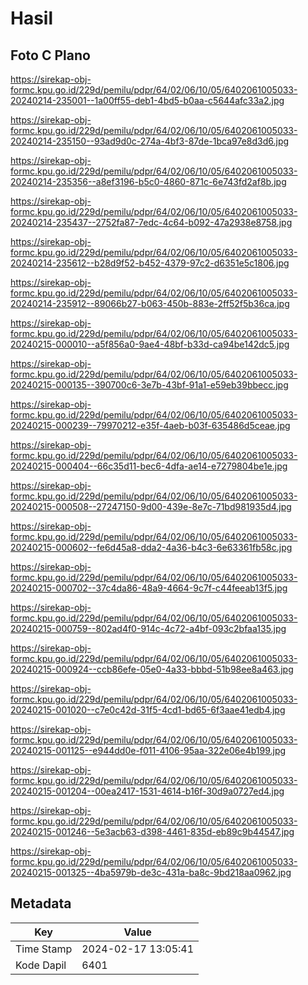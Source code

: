 # Hasil

## Foto C Plano

https://sirekap-obj-formc.kpu.go.id/229d/pemilu/pdpr/64/02/06/10/05/6402061005033-20240214-235001--1a00ff55-deb1-4bd5-b0aa-c5644afc33a2.jpg

https://sirekap-obj-formc.kpu.go.id/229d/pemilu/pdpr/64/02/06/10/05/6402061005033-20240214-235150--93ad9d0c-274a-4bf3-87de-1bca97e8d3d6.jpg

https://sirekap-obj-formc.kpu.go.id/229d/pemilu/pdpr/64/02/06/10/05/6402061005033-20240214-235356--a8ef3196-b5c0-4860-871c-6e743fd2af8b.jpg

https://sirekap-obj-formc.kpu.go.id/229d/pemilu/pdpr/64/02/06/10/05/6402061005033-20240214-235437--2752fa87-7edc-4c64-b092-47a2938e8758.jpg

https://sirekap-obj-formc.kpu.go.id/229d/pemilu/pdpr/64/02/06/10/05/6402061005033-20240214-235612--b28d9f52-b452-4379-97c2-d6351e5c1806.jpg

https://sirekap-obj-formc.kpu.go.id/229d/pemilu/pdpr/64/02/06/10/05/6402061005033-20240214-235912--89066b27-b063-450b-883e-2ff52f5b36ca.jpg

https://sirekap-obj-formc.kpu.go.id/229d/pemilu/pdpr/64/02/06/10/05/6402061005033-20240215-000010--a5f856a0-9ae4-48bf-b33d-ca94be142dc5.jpg

https://sirekap-obj-formc.kpu.go.id/229d/pemilu/pdpr/64/02/06/10/05/6402061005033-20240215-000135--390700c6-3e7b-43bf-91a1-e59eb39bbecc.jpg

https://sirekap-obj-formc.kpu.go.id/229d/pemilu/pdpr/64/02/06/10/05/6402061005033-20240215-000239--79970212-e35f-4aeb-b03f-635486d5ceae.jpg

https://sirekap-obj-formc.kpu.go.id/229d/pemilu/pdpr/64/02/06/10/05/6402061005033-20240215-000404--66c35d11-bec6-4dfa-ae14-e7279804be1e.jpg

https://sirekap-obj-formc.kpu.go.id/229d/pemilu/pdpr/64/02/06/10/05/6402061005033-20240215-000508--27247150-9d00-439e-8e7c-71bd981935d4.jpg

https://sirekap-obj-formc.kpu.go.id/229d/pemilu/pdpr/64/02/06/10/05/6402061005033-20240215-000602--fe6d45a8-dda2-4a36-b4c3-6e63361fb58c.jpg

https://sirekap-obj-formc.kpu.go.id/229d/pemilu/pdpr/64/02/06/10/05/6402061005033-20240215-000702--37c4da86-48a9-4664-9c7f-c44feeab13f5.jpg

https://sirekap-obj-formc.kpu.go.id/229d/pemilu/pdpr/64/02/06/10/05/6402061005033-20240215-000759--802ad4f0-914c-4c72-a4bf-093c2bfaa135.jpg

https://sirekap-obj-formc.kpu.go.id/229d/pemilu/pdpr/64/02/06/10/05/6402061005033-20240215-000924--ccb86efe-05e0-4a33-bbbd-51b98ee8a463.jpg

https://sirekap-obj-formc.kpu.go.id/229d/pemilu/pdpr/64/02/06/10/05/6402061005033-20240215-001020--c7e0c42d-31f5-4cd1-bd65-6f3aae41edb4.jpg

https://sirekap-obj-formc.kpu.go.id/229d/pemilu/pdpr/64/02/06/10/05/6402061005033-20240215-001125--e944dd0e-f011-4106-95aa-322e06e4b199.jpg

https://sirekap-obj-formc.kpu.go.id/229d/pemilu/pdpr/64/02/06/10/05/6402061005033-20240215-001204--00ea2417-1531-4614-b16f-30d9a0727ed4.jpg

https://sirekap-obj-formc.kpu.go.id/229d/pemilu/pdpr/64/02/06/10/05/6402061005033-20240215-001246--5e3acb63-d398-4461-835d-eb89c9b44547.jpg

https://sirekap-obj-formc.kpu.go.id/229d/pemilu/pdpr/64/02/06/10/05/6402061005033-20240215-001325--4ba5979b-de3c-431a-ba8c-9bd218aa0962.jpg


## Metadata

| Key        | Value               |
| ---------- | ------------------- |
| Time Stamp | 2024-02-17 13:05:41 |
| Kode Dapil | 6401                |




